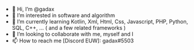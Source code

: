 - 👋 Hi, I’m @gadax
- 👀 I’m interested in software and algorithm
- 🌱 I’m currently learning Kotlin, Xml, Html, Css, Javascript, PHP, Python, SQL, C++, ...
  ( and a few related frameworks )
- 💞️ I’m looking to collaborate with me, myself and I
- 📫 How to reach me [Discord EUW]: gadax#5503
